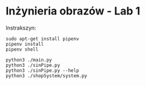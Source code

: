 # Inżynieria obrazów - Lab 1
Instrakszyn:
```
sudo apt-get install pipenv
pipenv install 
pipenv shell

python3 ./main.py
python3 ./sinPipe.py
python3 ./sinPipe.py --help
python3 ./shopSystem/system.py
```
